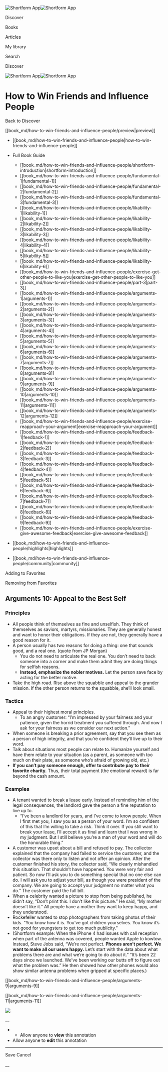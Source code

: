 ![Shortform App](/img/logo.36a2399e.svg)![Shortform App](/img/logo-dark.70c1b072.svg)

Discover

Books

Articles

My library

Search

Discover

![Shortform App](/img/logo.36a2399e.svg)![Shortform App](/img/logo-dark.70c1b072.svg)

# How to Win Friends and Influence People

Back to Discover

[[book_md/how-to-win-friends-and-influence-people/preview|preview]]

  * [[book_md/how-to-win-friends-and-influence-people|how-to-win-friends-and-influence-people]]
  * Full Book Guide

    * [[book_md/how-to-win-friends-and-influence-people/shortform-introduction|shortform-introduction]]
    * [[book_md/how-to-win-friends-and-influence-people/fundamental-1|fundamental-1]]
    * [[book_md/how-to-win-friends-and-influence-people/fundamental-2|fundamental-2]]
    * [[book_md/how-to-win-friends-and-influence-people/fundamental-3|fundamental-3]]
    * [[book_md/how-to-win-friends-and-influence-people/likability-1|likability-1]]
    * [[book_md/how-to-win-friends-and-influence-people/likability-2|likability-2]]
    * [[book_md/how-to-win-friends-and-influence-people/likability-3|likability-3]]
    * [[book_md/how-to-win-friends-and-influence-people/likability-4|likability-4]]
    * [[book_md/how-to-win-friends-and-influence-people/likability-5|likability-5]]
    * [[book_md/how-to-win-friends-and-influence-people/likability-6|likability-6]]
    * [[book_md/how-to-win-friends-and-influence-people/exercise-get-other-people-to-like-you|exercise-get-other-people-to-like-you]]
    * [[book_md/how-to-win-friends-and-influence-people/part-3|part-3]]
    * [[book_md/how-to-win-friends-and-influence-people/arguments-1|arguments-1]]
    * [[book_md/how-to-win-friends-and-influence-people/arguments-2|arguments-2]]
    * [[book_md/how-to-win-friends-and-influence-people/arguments-3|arguments-3]]
    * [[book_md/how-to-win-friends-and-influence-people/arguments-4|arguments-4]]
    * [[book_md/how-to-win-friends-and-influence-people/arguments-5|arguments-5]]
    * [[book_md/how-to-win-friends-and-influence-people/arguments-6|arguments-6]]
    * [[book_md/how-to-win-friends-and-influence-people/arguments-7|arguments-7]]
    * [[book_md/how-to-win-friends-and-influence-people/arguments-8|arguments-8]]
    * [[book_md/how-to-win-friends-and-influence-people/arguments-9|arguments-9]]
    * [[book_md/how-to-win-friends-and-influence-people/arguments-10|arguments-10]]
    * [[book_md/how-to-win-friends-and-influence-people/arguments-11|arguments-11]]
    * [[book_md/how-to-win-friends-and-influence-people/arguments-12|arguments-12]]
    * [[book_md/how-to-win-friends-and-influence-people/exercise-reapproach-your-argument|exercise-reapproach-your-argument]]
    * [[book_md/how-to-win-friends-and-influence-people/feedback-1|feedback-1]]
    * [[book_md/how-to-win-friends-and-influence-people/feedback-2|feedback-2]]
    * [[book_md/how-to-win-friends-and-influence-people/feedback-3|feedback-3]]
    * [[book_md/how-to-win-friends-and-influence-people/feedback-4|feedback-4]]
    * [[book_md/how-to-win-friends-and-influence-people/feedback-5|feedback-5]]
    * [[book_md/how-to-win-friends-and-influence-people/feedback-6|feedback-6]]
    * [[book_md/how-to-win-friends-and-influence-people/feedback-7|feedback-7]]
    * [[book_md/how-to-win-friends-and-influence-people/feedback-8|feedback-8]]
    * [[book_md/how-to-win-friends-and-influence-people/feedback-9|feedback-9]]
    * [[book_md/how-to-win-friends-and-influence-people/exercise-give-awesome-feedback|exercise-give-awesome-feedback]]
  * [[book_md/how-to-win-friends-and-influence-people/highlights|highlights]]
  * [[book_md/how-to-win-friends-and-influence-people/community|community]]



Adding to Favorites 

Removing from Favorites 

## Arguments 10: Appeal to the Best Self

### Principles

  * All people think of themselves as fine and unselfish. They think of themselves as saviors, martyrs, missionaries. They are generally honest and want to honor their obligations. If they are not, they generally have a good reason for it.
  * A person usually has two reasons for doing a thing: one that sounds good, and a real one. (quote from JP Morgan)
    * You do not need to articulate the real one. You don’t need to back someone into a corner and make them admit they are doing things for selfish reasons.
    * **Instead, emphasize the nobler motives.** Let the person save face by acting for the better motive.
  * Take the high road. Rise above the squabble and appeal to the grander mission. If the other person returns to the squabble, she’ll look small.



### Tactics

  * Appeal to their highest moral principles. 
    * To an angry customer: “I’m impressed by your fairness and your patience, given the horrid treatment you suffered through. And now I ask for your fairness as we consider our next action.”
  * When someone is breaking a prior agreement, say that you see them as a person of high integrity, and that you’re confident they’ll live up to their word.
  * Talk about situations most people can relate to. Humanize yourself and have them relate to your situation (as a parent, as someone with too much on their plate, as someone who’s afraid of growing old, etc.)
  * **If you can’t pay someone enough, offer to contribute pay to their favorite charity.** Thus, their total payment (the emotional reward) is far beyond the cash amount.



### Examples

  * A tenant wanted to break a lease early. Instead of reminding him of the legal consequences, the landlord gave the person a fine reputation to live up to. 
    * “I’ve been a landlord for years, and I’ve come to know people. When I first met you, I saw you as a person of your word. I’m so confident of this that I’m willing to take a risk. Think it over. If you still want to break your lease, I’ll accept it as final and learn that I was wrong in my judgment. But I still believe you’re a man of your word and will do the honorable thing.”
  * A customer was upset about a bill and refused to pay. The collector explained that the company had failed to service the customer, and the collector was there only to listen and not offer an opinion. After the customer finished his story, the collector said, “We clearly mishandled this situation. That shouldn’t have happened. You were very fair and patient. So now I’ll ask you to do something special that no one else can do. I will ask you to adjust your bill, as though you were president of the company. We are going to accept your judgment no matter what you do.” The customer paid the full bill.
  * When a celebrity wanted a picture to stop from being published, he didn’t say, “Don’t print this. I don’t like this picture.” He said, “My mother doesn’t like it.” All people have a mother they want to keep happy, and they understood.
  * Rockefeller wanted to stop photographers from taking photos of their kids. “You know how it is. You’ve got children yourselves. You know it’s not good for youngsters to get too much publicity.”
  * (Shortform example: When the iPhone 4 had issues with call reception when part of the antenna was covered, people wanted Apple to kowtow. Instead, Steve Jobs said, “We’re not perfect. **Phones aren’t perfect. We want to make all our users happy.** Let’s start with the data about what problems there are and what we’re going to do about it.” “It’s been 22 days since we launched. We’ve been working our butts off to figure out what the problem was.” He then showed how other phones would also show similar antenna problems when gripped at specific places.)



[[book_md/how-to-win-friends-and-influence-people/arguments-9|arguments-9]]

[[book_md/how-to-win-friends-and-influence-people/arguments-11|arguments-11]]

![](https://bat.bing.com/action/0?ti=56018282&Ver=2&mid=e28e4322-8c6d-48b6-b6f5-e5e4398f4842&sid=49fff5b0636c11eeb9c611038afc8668&vid=4a005010636c11ee80c703d4c4a7acd5&vids=0&msclkid=N&pi=0&lg=en-US&sw=800&sh=600&sc=24&nwd=1&tl=Shortform%20%7C%20Book&p=https%3A%2F%2Fwww.shortform.com%2Fapp%2Fbook%2Fhow-to-win-friends-and-influence-people%2Farguments-10&r=&lt=314&evt=pageLoad&sv=1&rn=83588)

__

  *   * Allow anyone to **view** this annotation
  * Allow anyone to **edit** this annotation



* * *

Save Cancel

__



